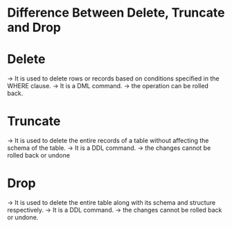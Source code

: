 <h1>Difference Between Delete, Truncate and Drop<h1>

# Delete

-> It is used to delete rows or records based on conditions specified in the WHERE clause.
-> It is a DML command.
-> the operation can be rolled back.

# Truncate

-> It is used to delete the entire records of a table without affecting the schema of the table.
-> It is a DDL command.
-> the changes cannot be rolled back or undone

# Drop

-> It is used to delete the entire table along with its schema and structure respectively.
-> It is a DDL command.
-> the changes cannot be rolled back or undone.
